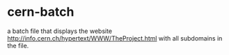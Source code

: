 # cern-batch
a batch file that displays the website http://info.cern.ch/hypertext/WWW/TheProject.html with all subdomains in the file.
